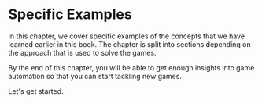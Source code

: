 # Specific Examples

In this chapter, we cover specific examples of the concepts that we have learned earlier in this book. The chapter is split into sections depending on the approach that is used to solve the games. 

By the end of this chapter, you will be able to get enough insights into game automation so that you can start tackling new games.

Let's get started.